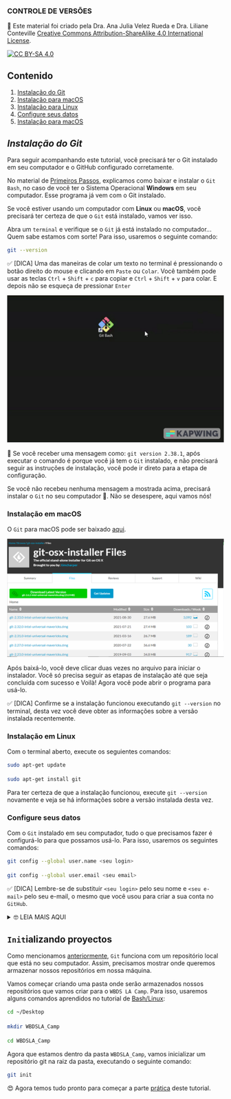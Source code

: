 ### CONTROLE DE VERSÕES

🚨 Este material foi criado pela Dra. Ana Julia Velez Rueda e Dra. Liliane Conteville
[Creative Commons Attribution-ShareAlike 4.0 International License][cc-by-sa].

[![CC BY-SA 4.0][cc-by-sa-image]][cc-by-sa]

[cc-by-sa]: http://creativecommons.org/licenses/by-sa/4.0/
[cc-by-sa-image]: https://licensebuttons.net/l/by-sa/4.0/88x31.png
[cc-by-sa-shield]: https://img.shields.io/badge/License-CC%20BY--SA%204.0-lightgrey.svg

## Contenido

1. [Instalação do Git](#instalação-do-git)
2. [Instalação para macOS](#instalação-em-macOS)
3. [Instalação para Linux](#instalação-em-linux)
4. [Configure seus datos](#configure-seus-datos)
4. [Instalação para macOS](#instalação-para-linux)

## *Instalação do Git*

Para seguir acompanhando este tutorial, você precisará ter o Git instalado em seu computador e o GitHub configurado corretamente. 

No material de [Primeiros Passos](https://github.com/WomenBioinfoDataScLA/WBDSLA_PreCamp_PT/blob/main/%5BPT%5DPrimeiros_Passos.md), explicamos como baixar e instalar o `Git Bash`, no caso de você ter o Sistema Operacional **Windows** em seu computador. Esse programa já vem com o Git instalado.

Se você estiver usando um computador com **Linux** ou **macOS**, você precisará ter certeza de que o `Git` está instalado, vamos ver isso.

Abra um `terminal` e verifique se o `Git` já está instalado no computador... Quem sabe estamos com sorte! Para isso, usaremos o seguinte comando:

```bash
git --version
```

✅ [DICA] Uma das maneiras de colar um texto no terminal é pressionando o botão direito do mouse e clicando em `Paste` ou `Colar`. Você também pode usar as teclas `Ctrl` + `Shift` + `c` para copiar e `Ctrl` + `Shift` + `v` para colar. E depois não se esqueça de pressionar `Enter`


![](https://raw.githubusercontent.com/WomenBioinfoDataScLA/Workshops/master/Git_%26GitHub/assets/git_version.gif)

🚨 Se você receber uma mensagem como: `git version 2.38.1`, após executar o comando é porque você já tem o `Git` instalado, e não precisará seguir as instruções de instalação, você pode ir direto para a etapa de configuração.

Se você não recebeu nenhuma mensagem a mostrada acima, precisará instalar o `Git` no seu computador 🥺. Não se desespere, aqui vamos nós!

### Instalação em macOS
O `Git` para macOS pode ser baixado [aqui](https://sourceforge.net/projects/git-osx-installer/files/).

![](https://raw.githubusercontent.com/WomenBioinfoDataScLA/Workshops/master/Git_%26GitHub/assets/git_for_mac.png)

Após baixá-lo, você deve clicar duas vezes no arquivo para iniciar o instalador. Você só precisa seguir as etapas de instalação até que seja concluída com sucesso e Voilà! Agora você pode abrir o programa para usá-lo.

✅ [DICA] Confirme se a instalação funcionou executando `git --version` no terminal, desta vez você deve obter as informações sobre a versão instalada recentemente.

### Instalação em Linux

Com o terminal aberto, execute os seguientes comandos:

```bash
sudo apt-get update 

sudo apt-get install git
```

Para ter certeza de que a instalação funcionou, execute `git --version` novamente e veja se há informações sobre a versão instalada desta vez.

### Configure seus datos
Com o `Git` instalado em seu computador, tudo o que precisamos fazer é configurá-lo para que possamos usá-lo. Para isso, usaremos os seguintes comandos:


```bash
git config --global user.name <seu login>

git config --global user.email <seu email>
```

✅ [DICA] Lembre-se de substituir `<seu login>` pelo seu nome e `<seu e-mail>` pelo seu e-mail, o mesmo que você usou para criar a sua conta no `GitHub`.


<details>
  <summary> 🤓 LEIA MAIS AQUI </summary>
 Você pode ler mais sobre como configurar seu Git [aqui](https://docs.github.com/en/get-started/getting-started-with-git/about-remote-repositories#cloning-with-ssh-urls).

</details>


## `Init`ializando proyectos

Como mencionamos [anteriormente](https://github.com/WomenBioinfoDataScLA/Workshops/blob/master/Git_%26GitHub/%5BES%5D0.Intro.md), `Git` funciona com um repositório local que está no seu computador. Assim, precisamos mostrar onde queremos armazenar nossos repositórios em nossa máquina.

Vamos começar criando uma pasta onde serão armazenados nossos repositórios que vamos criar para o `WBDS LA Camp`. Para isso, usaremos alguns comandos aprendidos no tutorial de [Bash/Linux]():

```bash
cd ~/Desktop

mkdir WBDSLA_Camp

cd WBDSLA_Camp
```

Agora que estamos dentro da pasta `WBDSLA_Camp`, vamos inicializar um repositório git na raiz da pasta, executando o seguinte comando:

```bash
git init
````

😍 Agora temos tudo pronto para começar a parte [prática](https://github.com/WomenBioinfoDataScLA/Workshops/blob/master/Git_%26GitHub/%5BPT%5D2.Pratica.md) deste tutorial.

